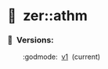 # :full_moon_with_face:  zer::athm

### :scroll:  Versions:
        :godmode:  [v1](https://github.com/ZERDICORP/athm-lib/tree/v1)  (current)</br>
